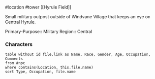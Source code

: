  #location #tower [[Hyrule Field]]

Small military outpost outside of Windvane Village that keeps an eye on Central Hyrule.

Primary-Purpose:: Military
Region:: Central

### Characters
```dataview
table without id file.link as Name, Race, Gender, Age, Occupation, Comments
from #npc
where contains(Location, this.file.name)
sort Type, Occupation, file.name
```
